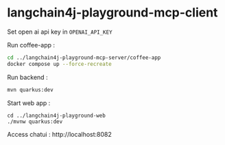 # langchain4j-playground-mcp-client

Set open ai api key in ```OPENAI_API_KEY```

Run coffee-app :
```bash
cd ../langchain4j-playground-mcp-server/coffee-app
docker compose up --force-recreate
```

Run backend : 
```bash
mvn quarkus:dev
```

Start web app :
```shell script
cd ../langchain4j-playground-web
./mvnw quarkus:dev
```

Access chatui : http://localhost:8082